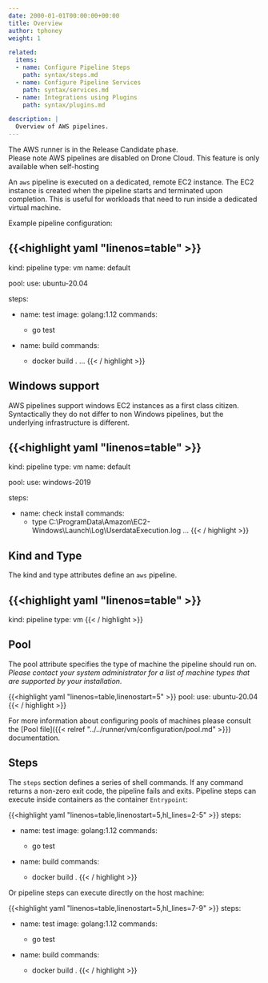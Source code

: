```yaml
---
date: 2000-01-01T00:00:00+00:00
title: Overview
author: tphoney
weight: 1

related:
  items:
  - name: Configure Pipeline Steps
    path: syntax/steps.md
  - name: Configure Pipeline Services
    path: syntax/services.md
  - name: Integrations using Plugins
    path: syntax/plugins.md

description: |
  Overview of AWS pipelines.
---
```


<div class="alert">
The AWS runner is in the Release Candidate phase.
</div>

<div class="alert">
Please note AWS pipelines are disabled on Drone Cloud. This feature is only available when self-hosting
</div>

An `aws` pipeline is executed on a dedicated, remote EC2 instance. The EC2 instance is created when the pipeline starts and terminated upon completion. This is useful for workloads that need to run inside a dedicated virtual machine.

Example pipeline configuration:

{{<highlight yaml "linenos=table" >}}
---
kind: pipeline
type: vm
name: default

pool:
  use: ubuntu-20.04

steps:
- name: test
  image: golang:1.12
  commands:
  - go test

- name: build
  commands:
  - docker build .
...
{{< / highlight >}}

## Windows support

AWS pipelines support windows EC2 instances as a first class citizen. Syntactically they do not differ to non Windows pipelines, but the underlying infrastructure is different.

{{<highlight yaml "linenos=table" >}}
---
kind: pipeline
type: vm
name: default

pool:
  use: windows-2019

steps:
- name: check install
  commands:
  - type C:\ProgramData\Amazon\EC2-Windows\Launch\Log\UserdataExecution.log
...
{{< / highlight >}}

## Kind and Type

The kind and type attributes define an `aws` pipeline.

{{<highlight yaml "linenos=table" >}}
---
kind: pipeline
type: vm
{{< / highlight >}}

## Pool

The pool attribute specifies the type of machine the pipeline should run on. _Please contact your system administrator for a list of machine types that are supported by your installation._

{{<highlight yaml "linenos=table,linenostart=5" >}}
pool:
  use: ubuntu-20.04
{{< / highlight >}}

For more information about configuring pools of machines please consult the [Pool file]({{< relref "../../runner/vm/configuration/pool.md" >}}) documentation.

## Steps

The `steps` section defines a series of shell commands. If any command returns a non-zero exit code, the pipeline fails and exits. Pipeline steps can execute inside containers as the container `Entrypoint`:

{{<highlight yaml "linenos=table,linenostart=5,hl_lines=2-5" >}}
steps:
- name: test
  image: golang:1.12
  commands:
  - go test

- name: build
  commands:
  - docker build .
{{< / highlight >}}

Or pipeline steps can execute directly on the host machine:

{{<highlight yaml "linenos=table,linenostart=5,hl_lines=7-9" >}}
steps:
- name: test
  image: golang:1.12
  commands:
  - go test

- name: build
  commands:
  - docker build .
{{< / highlight >}}

